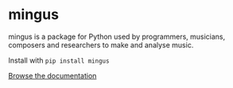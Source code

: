 mingus
======

mingus is a package for Python used by programmers, musicians, composers
and researchers to make and analyse music.

Install with `pip install mingus`

[Browse the documentation](http://bspaans.github.io/python-mingus/)

